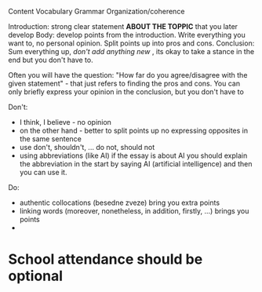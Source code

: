 Content
Vocabulary
Grammar
Organization/coherence

Introduction: strong clear statement **ABOUT THE TOPPIC**  that you later develop
Body: develop points from the introduction. Write everything you want to, no personal opinion. Split points up into pros and cons. 
Conclusion: Sum everything up, *don't add anything new* , its okay to take a stance in the end but you don't have to.

Often you will have the question: "How far do you agree/disagree with the given statement" - that just refers to finding the pros and cons. You can only briefly express your opinion in the conclusion, but you don't have to

Don't: 
- I think, I believe - no opinion
- on the other hand - better to split points up no expressing opposites in the same sentence 
- use don't, shouldn't, ... do not, should not
- using abbreviations (like AI) if the essay is about AI you should explain the abbreviation in the start by saying AI (artificial intelligence) and then you can use it. 

Do:
- authentic collocations (besedne zveze) bring you extra points 
- linking words (moreover, nonetheless, in addition, firstly, ...) brings you points
- 
# School attendance should be optional
